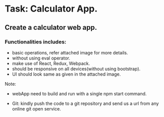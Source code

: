 # Task: Calculator App.

## Create a calculator web app.

### Functionalities includes:

- basic operations, refer attached image for more details.
- without using eval operator.
- make use of React, Redux, Webpack.
- should be responsive on all devices(without using bootstrap).
- UI should look same as given in the attached image.

Note:

- webApp need to build and run with a single npm start command.

- Git: kindly push the code to a git repository and send us a url from any online git open service.
